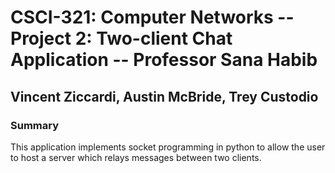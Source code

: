 #   CSCI-321: Computer Networks -- Project 2: Two-client Chat Application -- Professor Sana Habib
##  Vincent Ziccardi, Austin McBride, Trey Custodio
### Summary
This application implements socket programming in python to allow the user to host a server which relays messages between two clients.